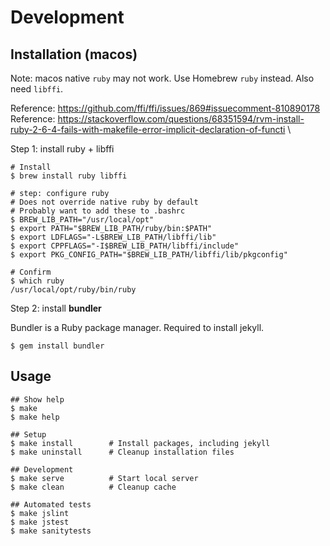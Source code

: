 # Development

## Installation (macos)

Note: macos native `ruby` may not work.
Use Homebrew `ruby` instead.
Also need `libffi`.

Reference: https://github.com/ffi/ffi/issues/869#issuecomment-810890178 \
Reference: https://stackoverflow.com/questions/68351594/rvm-install-ruby-2-6-4-fails-with-makefile-error-implicit-declaration-of-functi \

Step 1: install ruby + libffi

```
# Install
$ brew install ruby libffi

# step: configure ruby
# Does not override native ruby by default
# Probably want to add these to .bashrc
$ BREW_LIB_PATH="/usr/local/opt"
$ export PATH="$BREW_LIB_PATH/ruby/bin:$PATH"
$ export LDFLAGS="-L$BREW_LIB_PATH/libffi/lib"
$ export CPPFLAGS="-I$BREW_LIB_PATH/libffi/include"
$ export PKG_CONFIG_PATH="$BREW_LIB_PATH/libffi/lib/pkgconfig"

# Confirm
$ which ruby
/usr/local/opt/ruby/bin/ruby
```


Step 2: install **bundler**

Bundler is a Ruby package manager. Required to install jekyll.

```
$ gem install bundler
```

## Usage

```
## Show help
$ make
$ make help

## Setup
$ make install        # Install packages, including jekyll
$ make uninstall      # Cleanup installation files

## Development
$ make serve          # Start local server
$ make clean          # Cleanup cache

## Automated tests
$ make jslint
$ make jstest
$ make sanitytests
```

